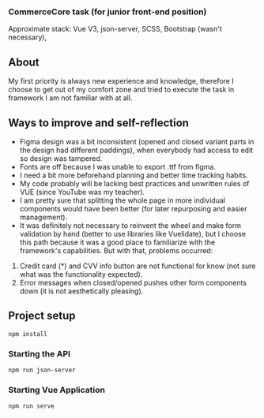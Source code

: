 ### CommerceCore task (for junior front-end position)
 Approximate stack: Vue V3, json-server, SCSS, Bootstrap (wasn't necessary),
 
## About
My first priority is always new experience and knowledge, therefore I choose to get out of my comfort zone and tried to execute the task in framework I am not familiar with at all.

## Ways to improve and self-reflection
 * Figma design was a bit inconsistent (opened and closed variant parts in the design had different paddings), when everybody had access to edit so design was tampered.
 * Fonts are off because I was unable to export .ttf from figma. 
 * I need a bit more beforehand planning and better time tracking habits.
 * My code probably will be lacking best practices and unwritten rules of VUE (since YouTube was my teacher). 
 * I am pretty sure that splitting the whole page in more individual components would have been better (for later repurposing and easier management).
 * It was definitely not necessary to reinvent the wheel and make form validation by hand (better to use libraries like Vuelidate), but I choose this path because it was a good place to familiarize with the framework's capabilities. But with that, problems occurred: 
1. Credit card (*) and CVV info button are not functional for know (not sure what was the functionality expected). 
2. Error messages when closed/opened pushes other form components down (it is not aesthetically pleasing).

  

## Project setup
```
npm install
```

### Starting the API
```
npm run json-server
```

### Starting Vue Application
```
npm run serve
```

